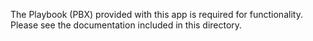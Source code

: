 The Playbook (PBX) provided with this app is required for functionality. Please see the documentation included in this directory.